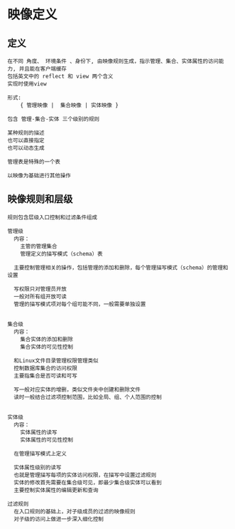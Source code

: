 # 映像定义

## 定义

    在不同 角度、 环境条件 、身份下, 由映像规则生成，指示管理、集合、实体属性的访问能力, 并且能在客户端缓存
    包括英文中的 reflect 和 view 两个含义
    实现时使用view

    形式:    
        { 管理映像 |  集合映像 | 实体映像 }
    
    包含 管理-集合-实体 三个级别的规则

    某种规则的描述
    也可以直接指定
    也可以动态生成

    管理表是特殊的一个表

    以映像为基础进行其他操作

## 映像规则和层级

    规则包含层级入口控制和过滤条件组成

    管理级
      内容：
        主管的管理集合
        管理定义的描写模式（schema）表
      
      主要控制管理相关的操作，包括管理的添加和删除，每个管理描写模式（schema）的管理和设置

      写权限只对管理员开放
      一般对所有组开放可读
      管理的描写模式项对每个组可能不同，一般需要单独设置


    集合级
      内容：
        集合实体的添加和删除
        集合实体的可见性控制

      和Linux文件目录管理权限管理类似
      控制数据库集合的访问权限
      主要指集合是否可读和可写

      写一般对应实体的增删，类似文件夹中创建和删除文件
      读时一般结合过滤项控制范围，比如全局、组、个人范围的控制


    实体级
      内容：
        实体属性的读写
        实体属性的可见性控制

      在管理描写模式上定义
      
      实体属性级别的读写
      也就是管理描写每项的实体访问权限，在描写中设置过滤规则
      实体的修改首先需要在集合级可见，即最少集合级实体可以看到
      主要控制实体属性的编辑更新和查询

    过滤规则
      在入口规则的基础上，对子级成员的过滤的映像规则
      对子级的访问上做进一步深入细化控制

